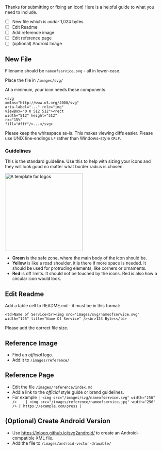Thanks for submitting or fixing an icon! Here is a helpful guide to what you need to include.

- [ ] New file which is *under* 1,024 bytes
- [ ] Edit Readme
- [ ] Add reference image
- [ ] Edit reference page
- [ ] (optional) Android Image

## New File

Filename should be `nameofservice.svg` - all in lower-case.

Place the file in `/images/svg/`

At a minimum, your icon needs these components:

```
<svg
xmlns="http://www.w3.org/2000/svg"
aria-label="..." role="img"
viewBox="0 0 512 512"><rect
width="512" height="512"
rx="15%"
fill="#fff"/>...</svg>
```

Please keep the whitespace as-is. This makes viewing diffs easier. Please use UNIX line-endings `LF` rather than Windows-style `CRLF`.

### Guidelines

This is the standard guideline. Use this to help with sizing your icons and they will look good no matter what border radius is chosen.

<img src="https://edent.github.io/SuperTinyIcons/images/guidelines/guideline.svg" width="256" alt="A template for logos" />

- **Green** is the safe zone, where the main body of the icon should be.
- **Yellow** is like a road shoulder, it is there if more space is needed. It should be used for protruding elements, like corners or ornaments.
- **Red** is off limits. It should not be touched by the icons. Red is also how a circular icon would look.


## Edit Readme

Add a table cell to README.md - it must be in this format:

```
<td>Name of Service<br><img src="images/svg/nameofservice.svg" width="125" title="Name Of Service" /><br>123 Bytes</td>
```

Please add the correct file size.

## Reference Image

* Find an *official* logo.
* Add it to `/images/reference/`

## Reference Page

* Edit the file `/images/reference/index.md`
* Add a link to the *official* style guide or brand guidelines.
* For example `| <img src="/images/svg/nameofservice.svg" width="256" />	| <img src="/images/reference/nameofservice.jpg" width="256" />	| https://example.com/press |`

## (Optional) Create Android Version

* Use https://inloop.github.io/svg2android/ to create an Android-compatible XML file.
* Add the file to `/images/android-vector-drawable/`
